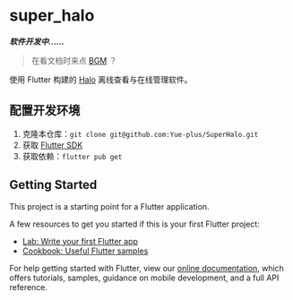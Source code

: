 # super_halo

***软件开发中……***

> 在看文档时来点 [BGM](https://music.163.com/song?id=461347998&userid=376844314) ？

使用 Flutter 构建的 [Halo](https://halo.run/) 离线查看与在线管理软件。

## 配置开发环境

1. 克隆本仓库：`git clone git@github.com:Yue-plus/SuperHalo.git`
2. 获取 [Flutter SDK](https://docs.flutter.dev/get-started/install)
3. 获取依赖：`flutter pub get`

## Getting Started

This project is a starting point for a Flutter application.

A few resources to get you started if this is your first Flutter project:

- [Lab: Write your first Flutter app](https://flutter.dev/docs/get-started/codelab)
- [Cookbook: Useful Flutter samples](https://flutter.dev/docs/cookbook)

For help getting started with Flutter, view our
[online documentation](https://flutter.dev/docs), which offers tutorials,
samples, guidance on mobile development, and a full API reference.
